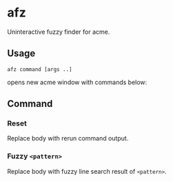 # afz

Uninteractive fuzzy finder for acme.

## Usage

```
afz command [args ..]
```

opens new acme window with commands below:

## Command

### Reset

Replace body with rerun command output.

### Fuzzy `<pattern>`

Replace body with fuzzy line search result of `<pattern>`.

